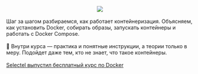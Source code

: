 <!--2025-04-22 12:07:06-->
<div class="yb">
  <div class="rss habr"><div style="text-align:center;"><img src="https://habrastorage.org/webt/-e/hn/or/-ehnorh-gpn1uil4j7ydehmz-yy.png"></div><br>
Шаг за шагом разбираемся, как работает контейнеризация. Объясняем, как установить Docker, собирать образы, запускать контейнеры и работать с Docker Compose.<br>
<br>
🧩 Внутри курса — практика и понятные инструкции, а теории только в меру. Подойдет даже тем, кто не знает, что такое контейнеры.<br>
<br>
<a... <p class="titl"><a href="https://habr.com/ru/companies/selectel/news/903226/?utm_source=habrahabr&utm_medium=rss&utm_campaign=903226">Selectel выпустил бесплатный курс по Docker</a></p></div>
</div>
